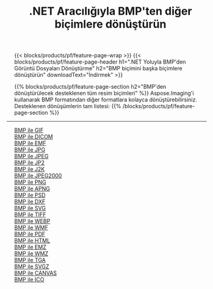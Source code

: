﻿---
title: .NET Aracılığıyla BMP'ten diğer biçimlere dönüştürün 
weight: 3920
url: /tr/net/conversion/from/bmp 
lang: tr
langdirlevel: 2
locales: zh-hans,ja,it,ru,de,es,fr,nl,id,lt,pl,pt,vi,tr,ko,zh-hant,ar,hi,th,sv,cs,uk,he
description: Aspose.Imaging'i kullanarak BMP biçimini kolayca başka biçimlere dönüştürebilirsiniz
---

{{< blocks/products/pf/feature-page-wrap >}}
{{< blocks/products/pf/feature-page-header h1=".NET Yoluyla BMP'den Görüntü Dosyaları Dönüştürme" h2="BMP biçimini başka biçimlere dönüştürün" downloadText="İndirmek" >}}


{{% blocks/products/pf/feature-page-section  h2="BMP'den dönüştürülecek desteklenen tüm resim biçimleri" %}}
Aspose.Imaging'i kullanarak BMP formatından diğer formatlara kolayca dönüştürebilirsiniz.
<br/>
Desteklenen dönüşümlerin tam listesi:
{{% /blocks/products/pf/feature-page-section %}}
<div class="container-fluid productfamilypage bg-gray">
    <div class="convertypes bg-gray agp-content section">
        <div class="container">
		<hr style="margin-left:-20px;"/>
		<div class="row other-converters">
		    <div class='col-md-2 other-converter remove-lp remove-rp'><a href="/imaging/tr/net/conversion/bmp-to-gif" >BMP ile GIF</a></div><div class='col-md-2 other-converter remove-lp remove-rp'><a href="/imaging/tr/net/conversion/bmp-to-dicom" >BMP ile DICOM</a></div><div class='col-md-2 other-converter remove-lp remove-rp'><a href="/imaging/tr/net/conversion/bmp-to-emf" >BMP ile EMF</a></div><div class='col-md-2 other-converter remove-lp remove-rp'><a href="/imaging/tr/net/conversion/bmp-to-jpg" >BMP ile JPG</a></div><div class='col-md-2 other-converter remove-lp remove-rp'><a href="/imaging/tr/net/conversion/bmp-to-jpeg" >BMP ile JPEG</a></div><div class='col-md-2 other-converter remove-lp remove-rp'><a href="/imaging/tr/net/conversion/bmp-to-jp2" >BMP ile JP2</a></div><div class='col-md-2 other-converter remove-lp remove-rp'><a href="/imaging/tr/net/conversion/bmp-to-j2k" >BMP ile J2K</a></div><div class='col-md-2 other-converter remove-lp remove-rp'><a href="/imaging/tr/net/conversion/bmp-to-jpeg2000" >BMP ile JPEG2000</a></div><div class='col-md-2 other-converter remove-lp remove-rp'><a href="/imaging/tr/net/conversion/bmp-to-png" >BMP ile PNG</a></div><div class='col-md-2 other-converter remove-lp remove-rp'><a href="/imaging/tr/net/conversion/bmp-to-apng" >BMP ile APNG</a></div><div class='col-md-2 other-converter remove-lp remove-rp'><a href="/imaging/tr/net/conversion/bmp-to-psd" >BMP ile PSD</a></div><div class='col-md-2 other-converter remove-lp remove-rp'><a href="/imaging/tr/net/conversion/bmp-to-dxf" >BMP ile DXF</a></div><div class='col-md-2 other-converter remove-lp remove-rp'><a href="/imaging/tr/net/conversion/bmp-to-svg" >BMP ile SVG</a></div><div class='col-md-2 other-converter remove-lp remove-rp'><a href="/imaging/tr/net/conversion/bmp-to-tiff" >BMP ile TIFF</a></div><div class='col-md-2 other-converter remove-lp remove-rp'><a href="/imaging/tr/net/conversion/bmp-to-webp" >BMP ile WEBP</a></div><div class='col-md-2 other-converter remove-lp remove-rp'><a href="/imaging/tr/net/conversion/bmp-to-wmf" >BMP ile WMF</a></div><div class='col-md-2 other-converter remove-lp remove-rp'><a href="/imaging/tr/net/conversion/bmp-to-pdf" >BMP ile PDF</a></div><div class='col-md-2 other-converter remove-lp remove-rp'><a href="/imaging/tr/net/conversion/bmp-to-html" >BMP ile HTML</a></div><div class='col-md-2 other-converter remove-lp remove-rp'><a href="/imaging/tr/net/conversion/bmp-to-emz" >BMP ile EMZ</a></div><div class='col-md-2 other-converter remove-lp remove-rp'><a href="/imaging/tr/net/conversion/bmp-to-wmz" >BMP ile WMZ</a></div><div class='col-md-2 other-converter remove-lp remove-rp'><a href="/imaging/tr/net/conversion/bmp-to-tga" >BMP ile TGA</a></div><div class='col-md-2 other-converter remove-lp remove-rp'><a href="/imaging/tr/net/conversion/bmp-to-svgz" >BMP ile SVGZ</a></div><div class='col-md-2 other-converter remove-lp remove-rp'><a href="/imaging/tr/net/conversion/bmp-to-canvas" >BMP ile CANVAS</a></div><div class='col-md-2 other-converter remove-lp remove-rp'><a href="/imaging/tr/net/conversion/bmp-to-ico" >BMP ile ICO</a></div>
                </div>
        </div>
    </div>
</div>
<br/>

